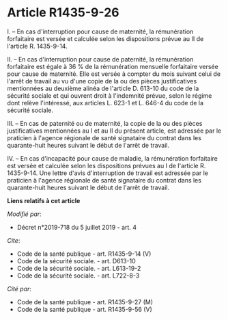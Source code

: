 # Article R1435-9-26

I. – En cas d'interruption pour cause de maternité, la rémunération forfaitaire est versée et calculée selon les dispositions
prévue au II de l'article R. 1435-9-14.

II. – En cas d'interruption pour cause de paternité, la rémunération forfaitaire est égale à 36 % de la rémunération
mensuelle forfaitaire versée pour cause de maternité. Elle est versée à compter du mois suivant celui de l'arrêt de travail
au vu d'une copie de la ou des pièces justificatives mentionnées au deuxième alinéa de l'article D. 613-10 du code de la
sécurité sociale et qui ouvrent droit à l'indemnité prévue, selon le régime dont relève l'intéressé, aux articles L. 623-1 et
L. 646-4 du code de la sécurité sociale.

III. – En cas de paternité ou de maternité, la copie de la ou des pièces justificatives mentionnées au I et au II du présent
article, est adressée par le praticien à l'agence régionale de santé signataire du contrat dans les quarante-huit heures
suivant le début de l'arrêt de travail.

IV. – En cas d'incapacité pour cause de maladie, la rémunération forfaitaire est versée et calculée selon les dispositions
prévues au I de l'article R. 1435-9-14. Une lettre d'avis d'interruption de travail est adressée par le praticien à l'agence
régionale de santé signataire du contrat dans les quarante-huit heures suivant le début de l'arrêt de travail.

**Liens relatifs à cet article**

_Modifié par_:

  - Décret n°2019-718 du 5 juillet 2019 - art. 4

_Cite_:

  - Code de la santé publique - art. R1435-9-14 (V)
  - Code de la sécurité sociale. - art. D613-10
  - Code de la sécurité sociale. - art. L613-19-2
  - Code de la sécurité sociale. - art. L722-8-3

_Cité par_:

  - Code de la santé publique - art. R1435-9-27 (M)
  - Code de la santé publique - art. R1435-9-56 (V)

